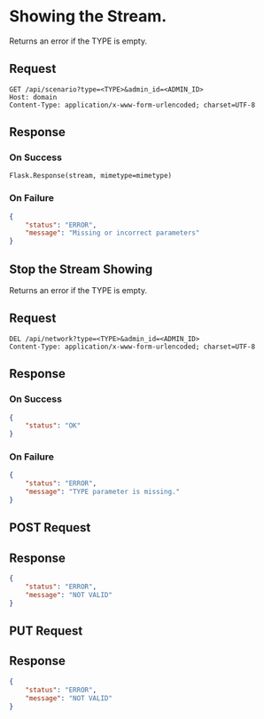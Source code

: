 # Showing the Stream.
Returns an error if the TYPE is empty.

## Request
```http
GET /api/scenario?type=<TYPE>&admin_id=<ADMIN_ID>
Host: domain
Content-Type: application/x-www-form-urlencoded; charset=UTF-8
```

## Response
### On Success
```
Flask.Response(stream, mimetype=mimetype)
```

### On Failure
```json
{
    "status": "ERROR",
    "message": "Missing or incorrect parameters"
}
```

## Stop the Stream Showing
Returns an error if the TYPE is empty.

## Request
```http
DEL /api/network?type=<TYPE>&admin_id=<ADMIN_ID>
Content-Type: application/x-www-form-urlencoded; charset=UTF-8
```

## Response
### On Success
```json
{
    "status": "OK"
}
```
### On Failure
```json
{
    "status": "ERROR",
    "message": "TYPE parameter is missing."
}
```

## POST Request

## Response

```json
{
    "status": "ERROR",
    "message": "NOT VALID"
}
```

## PUT Request

## Response

```json
{
    "status": "ERROR",
    "message": "NOT VALID"
}
```
